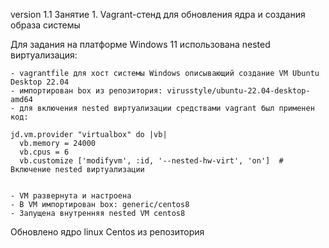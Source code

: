 version 1.1
Занятие 1. Vagrant-стенд для обновления ядра и создания образа системы

Для задания на платформе Windows 11 использована nested виртуализация:

    - vagrantfile для хост системы Windows описывающий создание VM Ubuntu Desktop 22.04
    - импортирован box из репозитория: virusstyle/ubuntu-22.04-desktop-amd64
    - для включения nested виртуализации средствами vagrant был применен код: 

    jd.vm.provider "virtualbox" do |vb|
      vb.memory = 24000
      vb.cpus = 6
      vb.customize ['modifyvm', :id, '--nested-hw-virt', 'on']  # Включение nested виртуализации


    - VM развернута и настроена
    - В VM импортирован box: generic/centos8
    - Запущена внутренняя nested VM centos8


Обновлено ядро linux Centos из репозитория  
